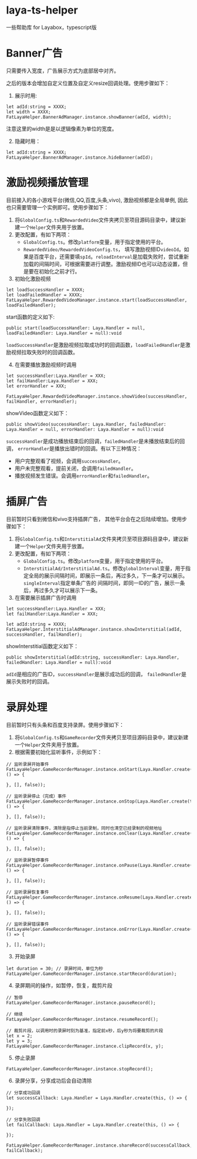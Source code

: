 # laya-ts-helper
一些帮助库 for Layabox，typescript版

# Banner广告
只需要传入宽度，广告展示方式为底部居中对齐。

之后的版本会增加自定义位置及自定义resize回调处理。使用步骤如下：
1. 展示时用:
```
let adId:string = XXXX;
let width = XXXX;
FatLayaHelper.BannerAdManager.instance.showBanner(adId, width);
```

注意这里的width是是以逻辑像素为单位的宽度。

2. 隐藏时用：
```
let adId:string = XXXX;
FatLayaHelper.BannerAdManager.instance.hideBanner(adId);
```

# 激励视频播放管理
目前接入的各小游戏平台(微信,QQ,百度,头条,vivo), 激励视频都是全局单例, 因此也只需要管理一个实例即可。使用步骤如下：
1. 将`GlobalConfig.ts`和`RewardedVideo`文件夹拷贝至项目源码目录中，建议新建一个`Helper`文件夹用于放置。
2. 更改配置，有如下两项：
    * `GlobalConfig.ts`。修改`platform`变量，用于指定使用的平台。
    * `RewardedVideo/RewardedVideoConfig.ts`， 填写激励视频ID`videoId`。如果是百度平台，还需要填`spId`。`reloadInterval`是加载失败时，尝试重新加载的间隔时间，可根据需要进行调整。激励视频ID也可以动态设置，但是要在初始化之前才行。
3. 初始化激励视频
```
let loadSuccessHandler = XXXX;
let loadFailedHandler = XXXX;
FatLayaHelper.RewardedVideoManager.instance.start(loadSuccessHandler, loadFailedHandler);
```

start函数的定义如下:
```
public start(loadSuccessHandler: Laya.Handler = null, loadFailedHandler: Laya.Handler = null):void
```

`loadSuccessHandler`是激励视频拉取成功时的回调函数，`loadFailedHandler`是激励视频拉取失败时的回调函数。

4. 在需要播放激励视频时调用
```
let successHandler:Laya.Handler = XXX;
let failHandler:Laya.Handler = XXX;
let errorHandler = XXX;

FatLayaHelper.RewardedVideoManager.instance.showVideo(successHandler, failHandler, errorHandler);
```

showVideo函数定义如下：
```
public showVideo(successHandler: Laya.Handler, failedHandler: Laya.Handler = null, errorHandler: Laya.Handler = null):void
```

`successHandler`是成功播放结束后的回调，`failedHandler`是未播放结束后的回调， `errorHandler`是播放出错时的回调。有以下三种情况：
* 用户完整观看了视频，会调用`successHandler`。
* 用户未完整观看，提前关闭，会调用`failedHandler`。
* 播放视频发生错误。会调用`errorHandler`和`failedHandler`。

# 插屏广告
目前暂时只看到微信和vivo支持插屏广告， 其他平台会在之后陆续增加。使用步骤如下：
1. 将`GlobalConfig.ts`和`InterstitialAd`文件夹拷贝至项目源码目录中，建议新建一个`Helper`文件夹用于放置。
2. 更改配置，有如下两项：
    * `GlobalConfig.ts`。修改`platform`变量，用于指定使用的平台。
    * `InterstitialAd/InterstitialAd.ts`。修改`globalInterval`变量，用于指定全局的展示间隔时间，即展示一条后，再过多久，下一条才可以展示。`singleInterval`指定单条广告的
    间隔时间，即同一ID的广告，展示一条后，再过多久才可以展示下一条。
3. 在需要展示插屏广告时调用
```
let successHandler:Laya.Handler = XXX;
let failHandler:Laya.Handler = XXX;

let adId:string = XXXX;
FatLayaHelper.InterstitialAdManager.instance.showInterstitial(adId, successHandler, failHandler);
```

showInterstitial函数定义如下：
```
public showInterstitial(adId:string, successHandler: Laya.Handler, failedHandler: Laya.Handler = null):void
```

`adId`是相应的广告ID，`successHandler`是展示成功后的回调， `failedHandler`是展示失败时的回调。

# 录屏处理
目前暂时只有头条和百度支持录屏。使用步骤如下：
1. 将`GlobalConfig.ts`和`GameRecorder`文件夹拷贝至项目源码目录中，建议新建一个`Helper`文件夹用于放置。
2. 根据需要初始化监听事件，示例如下：
```
// 监听录屏开始事件
FatLayaHelper.GameRecorderManager.instance.onStart(Laya.Handler.create(this, () => {
    
}, [], false));

// 监听录屏停止（完成）事件
FatLayaHelper.GameRecorderManager.instance.onStop(Laya.Handler.create(this, () => {
    
}, [], false));

// 监听录屏清除事件，清除是指停止当前录制，同时也清空已经录制的视频地址
FatLayaHelper.GameRecorderManager.instance.onClear(Laya.Handler.create(this, () => {
    
}, [], false));

// 监听录屏暂停事件
FatLayaHelper.GameRecorderManager.instance.onPause(Laya.Handler.create(this, () => {
    
}, [], false));

// 监听录屏恢复事件
FatLayaHelper.GameRecorderManager.instance.onResume(Laya.Handler.create(this, () => {
    
}, [], false));

// 监听录屏错误事件
FatLayaHelper.GameRecorderManager.instance.onError(Laya.Handler.create(this, () => {
    
}, [], false));
```

3. 开始录屏
```
let duration = 30; // 录屏时间，单位为秒
FatLayaHelper.GameRecorderManager.instance.startRecord(duration);
```

4. 录屏期间的操作，如暂停，恢复，裁剪片段
```
// 暂停
FatLayaHelper.GameRecorderManager.instance.pauseRecord();

// 继续
FatLayaHelper.GameRecorderManager.instance.resumeRecord();

// 裁剪片段，以调用时的录屏时刻为基准，指定前x秒，后y秒为将要裁剪的片段
let x = 2;
let y = 3;
FatLayaHelper.GameRecorderManager.instance.clipRecord(x, y);
```

5. 停止录屏
```
FatLayaHelper.GameRecorderManager.instance.stopRecord();
```

6. 录屏分享，分享成功后会自动清除
```
// 分享成功回调
let successCallback: Laya.Handler = Laya.Handler.create(this, () => {
    
});

// 分享失败回调
let failCallback: Laya.Handler = Laya.Handler.create(this, () => {
    
});

FatLayaHelper.GameRecorderManager.instance.shareRecord(successCallback, failCallback);
```
